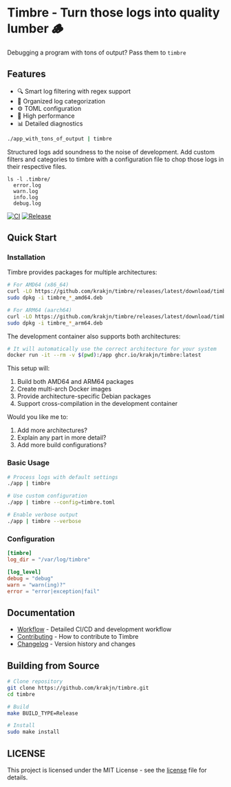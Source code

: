 # Timbre - Turn those logs into quality lumber 🪵

Debugging a program with tons of output? Pass them to `timbre`

## Features

- 🔍 Smart log filtering with regex support
- 📁 Organized log categorization
- ⚙️ TOML configuration
- 🚀 High performance
- 📊 Detailed diagnostics

```sh
./app_with_tons_of_output | timbre
```
Structured logs add soundness to the noise of development. Add custom filters and categories to timbre with a configuration file to chop those logs in their respective files.
```
ls -l .timbre/
  error.log
  warn.log
  info.log
  debug.log
```

[![CI](https://github.com/krakjn/timbre/actions/workflows/ci.yml/badge.svg)](https://github.com/krakjn/timbre/actions/workflows/ci.yml)
[![Release](https://github.com/krakjn/timbre/actions/workflows/release.yml/badge.svg)](https://github.com/krakjn/timbre/actions/workflows/release.yml)

## Quick Start

### Installation

Timbre provides packages for multiple architectures:

```bash
# For AMD64 (x86_64)
curl -LO https://github.com/krakjn/timbre/releases/latest/download/timbre_*_amd64.deb
sudo dpkg -i timbre_*_amd64.deb

# For ARM64 (aarch64)
curl -LO https://github.com/krakjn/timbre/releases/latest/download/timbre_*_arm64.deb
sudo dpkg -i timbre_*_arm64.deb
```

The development container also supports both architectures:
```bash
# It will automatically use the correct architecture for your system
docker run -it --rm -v $(pwd):/app ghcr.io/krakjn/timbre:latest
```

This setup will:
1. Build both AMD64 and ARM64 packages
2. Create multi-arch Docker images
3. Provide architecture-specific Debian packages
4. Support cross-compilation in the development container

Would you like me to:
1. Add more architectures?
2. Explain any part in more detail?
3. Add more build configurations?

### Basic Usage

```bash
# Process logs with default settings
./app | timbre

# Use custom configuration
./app | timbre --config=timbre.toml

# Enable verbose output
./app | timbre --verbose
```

### Configuration

```toml
[timbre]
log_dir = "/var/log/timbre"

[log_level]
debug = "debug"
warn = "warn(ing)?"
error = "error|exception|fail"
```

## Documentation

- [Workflow](docs/WORKFLOW.md) - Detailed CI/CD and development workflow
- [Contributing](docs/CONTRIBUTING.md) - How to contribute to Timbre
- [Changelog](CHANGELOG.md) - Version history and changes

## Building from Source

```bash
# Clone repository
git clone https://github.com/krakjn/timbre.git
cd timbre

# Build
make BUILD_TYPE=Release

# Install
sudo make install
```

## LICENSE

This project is licensed under the MIT License - see the [license](LICENSE) file for details.
